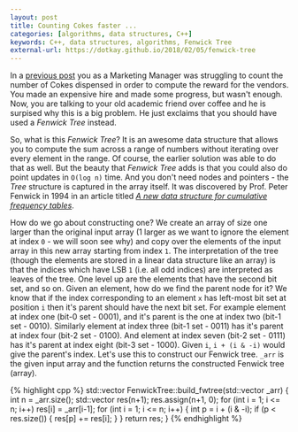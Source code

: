 ```yaml
---
layout: post
title: Counting Cokes faster ...
categories: [algorithms, data structures, C++]
keywords: C++, data structures, algorithms, Fenwick Tree
external-url: https://dotkay.github.io/2018/02/05/fenwick-tree
---
```


In a [previous post](https://dotkay.github.io/2018/02/01/cumulative-freq) you as a Marketing Manager was struggling to count the number of Cokes dispensed in order to compute the reward for the vendors. You made an expensive hire and made some progress, but wasn't enough. Now, you are talking to your old academic friend over coffee and he is surpised why this is a big problem. He just exclaims that you should have used a *Fenwick Tree* instead. 

So, what is this *Fenwick Tree*? It is an awesome data structure that allows you to compute the sum across a range of numbers without iterating over every element in the range. Of course, the earlier solution was able to do that as well. But the beauty that *Fenwick Tree* adds is that you could also do point updates in `O(log n)` time. And you don't need nodes and pointers - the *Tree* structure is captured in the array itself. It was discovered by Prof. Peter Fenwick in 1994 in an article titled [*A new data structure for cumulative frequency tables*](https://onlinelibrary.wiley.com/doi/abs/10.1002/spe.4380240306).

How do we go about constructing one? We create an array of size one larger than the original input array (1 larger as we want to ignore the element at index `0` - we will soon see why) and copy over the elements of the input array in this new array starting from index `1`. The interpretation of the tree (though the elements are stored in a linear data structure like an array) is that the indices which have LSB `1` (i.e. all odd indices) are interpreted as leaves of the tree. One level up are the elements that have the second bit set, and so on. Given an element, how do we find the parent node for it? We know that if the index corresponding to an element `x` has left-most bit set at position `i` then it's parent should have the next bit set. For example element at index one (bit-0 set - 0001), and it's parent is the one at index two (bit-1 set - 0010). Similarly element at index three (bit-1 set - 0011) has it's parent at index four (bit-2 set - 0100). And element at index seven (bit-2 set - 0111) has it's parent at index eight (bit-3 set - 1000). Given `i`, `i + (i & -i)` would give the parent's index. Let's use this to construct our Fenwick tree. `_arr` is the given input array and the function returns the constructed Fenwick tree (array).

{% highlight cpp %}
std::vector<int> FenwickTree::build_fwtree(std::vector<int> _arr)
{
  int n = _arr.size();
  std::vector<int> res(n+1);
  res.assign(n+1, 0);
  for (int i = 1; i <= n; i++)
    res[i] = _arr[i-1];
  for (int i = 1; i <= n; i++)
  {
    int p = i + (i & -i);
    if (p < res.size())
    {
      res[p] += res[i];
    }
  }
  return res;
}
{% endhighlight %}

